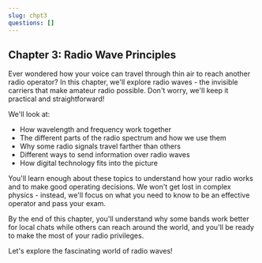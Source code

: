 ```yaml
---
slug: chpt3
questions: []
---
```


## Chapter 3: Radio Wave Principles

Ever wondered how your voice can travel through thin air to reach another radio operator? In this chapter, we'll explore radio waves - the invisible carriers that make amateur radio possible. Don't worry, we'll keep it practical and straightforward!

We'll look at:
- How wavelength and frequency work together
- The different parts of the radio spectrum and how we use them
- Why some radio signals travel farther than others
- Different ways to send information over radio waves
- How digital technology fits into the picture

You'll learn enough about these topics to understand how your radio works and to make good operating decisions. We won't get lost in complex physics - instead, we'll focus on what you need to know to be an effective operator and pass your exam.

By the end of this chapter, you'll understand why some bands work better for local chats while others can reach around the world, and you'll be ready to make the most of your radio privileges.

Let's explore the fascinating world of radio waves!

